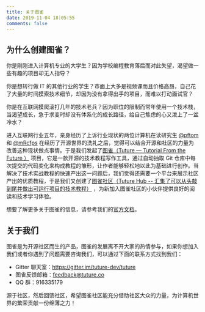 ```yaml
---
title: 关于图雀
date: 2019-11-04 18:05:55
comments: false
---
```


## 为什么创建图雀？

你是刚刚进入计算机专业的大学生？因为学校编程教育落后而对此失望，渴望做一些有趣的项目却无人指导？

你是想转行做 IT 的其他行业的学生？市面上大多是视频课而且价格高昂，自己花了大量的时间摸索技术细节，却因为没有拿得出手的项目，而难以打动面试官？

你是在互联网摸爬滚打几年的技术老兵？因为职位的限制而常年使用一个技术栈，当渴望成长，急于求变时却没有体系化的成长路径，给自己焦虑的心又泼上了一盆冷水？

进入互联网行业五年，亲身经历了上诉行业现状的两位计算机在读研究生 [@pftom](https://github.com/pftom) 和 [@mRcfps](https://github.com/pftom) 在经历了开源世界的洗礼之后，觉得可以结合开源和社区的力量为改善这种现状做点事情。于是我们发起了[图雀（Tuture — Tutorial From the Future ）](https://github.com/tuture-dev/tuture) 项目，它是一款开源的技术教程写作工具，通过自动抽取 Git 仓库中每次提交的代码变化来构成教程的雏形，让作者能够轻松地以此为基础进行创作。当解决了技术实战教程的快速产出这一问题后，我们觉得还需要一个平台来展示社区产出的优质教程，于是我们又创建了[图雀社区（Tuture Hub -- 汇集了可以从头敲到尾并做出可运行项目的技术教程）](https://github.com/tuture-dev/hub) ，为新加入图雀社区的小伙伴提供良好的阅读和技术学习体验。

想要了解更多关于图雀的信息，请参考我们的[官方文档](https://docs.tuture.co)。

## 关于我们

图雀是为开源社区而生的产品，图雀的发展离不开大家的热情参与，如果你想加入我们或者你遇到了问题需要咨询我们，可以通过下面的联系方式找到我们：

- Gitter 聊天室：https://gitter.im/tuture-dev/tuture
- 图雀反馈邮箱：feedback@tuture.co
- QQ 群：916335179

源于社区，然后回馈社区，希望图雀社区能充分借助社区大众的力量，为计算机世界的繁荣贡献一份绵薄之力！